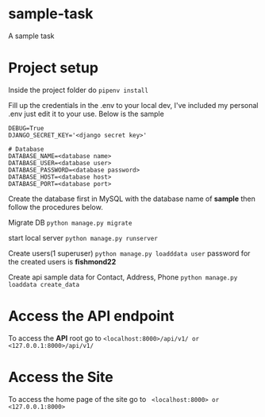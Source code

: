 # sample-task
A sample task

# Project setup
Inside the project folder do ```pipenv install```

Fill up the credentials in the .env to your local dev, I've included my personal .env just edit it to your use. 
Below is the sample
```
DEBUG=True
DJANGO_SECRET_KEY='<django secret key>'

# Database
DATABASE_NAME=<database name>
DATABASE_USER=<database user>
DATABASE_PASSWORD=<database password>
DATABASE_HOST=<database host>
DATABASE_PORT=<database port>
```

Create the database first in MySQL with the database name of **sample**
then follow the procedures below.

Migrate DB
``` python manage.py migrate ```

start local server
``` python manage.py runserver ```

Create users(1 superuser)
``` python manage.py loadddata user ```
password for the created users is **fishmond22**

Create api sample data for Contact, Address, Phone
``` python manage.py loaddata create_data ```

# Access the API endpoint
To access the **API** root go to ```<localhost:8000>/api/v1/ or <127.0.0.1:8000>/api/v1/```

# Access the Site
To access the home page of the site go to ``` <localhost:8000> or  <127.0.0.1:8000>```
